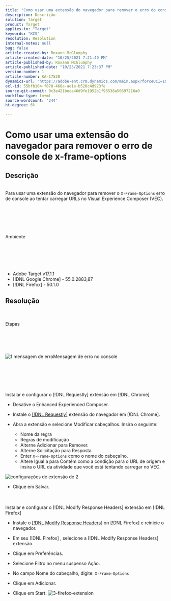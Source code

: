 ```yaml
---
title: "Como usar uma extensão do navegador para remover o erro do console de x-frame-options"
description: Descrição
solution: Target
product: Target
applies-to: "Target"
keywords: "KCS"
resolution: Resolution
internal-notes: null
bug: false
article-created-by: Roxann McGlumphy
article-created-date: "10/25/2021 7:21:49 PM"
article-published-by: Roxann McGlumphy
article-published-date: "10/25/2021 7:23:37 PM"
version-number: 1
article-number: KA-17520
dynamics-url: "https://adobe-ent.crm.dynamics.com/main.aspx?forceUCI=1&pagetype=entityrecord&etn=knowledgearticle&id=833768cb-c835-ec11-b6e6-000d3a3485ea"
exl-id: 55bfb104-f078-468a-ae1e-b520c4d923fe
source-git-commit: 0c3e421beca46d9fe1952b1f98538a50697216a0
workflow-type: tm+mt
source-wordcount: '244'
ht-degree: 6%

---
```


# Como usar uma extensão do navegador para remover o erro de console de x-frame-options

## Descrição

<br>Para usar uma extensão do navegador para remover o `X-Frame-Options` erro de console ao tentar carregar URLs no Visual Experience Composer (VEC).<br><br><br> <br><br> <br><br>Ambiente<br><br><br><br> <br><br>
- Adobe Target v17.1.1
- [!DNL Google Chrome] - 55.0.2883,87
- [!DNL Firefox] - 50.1.0



## Resolução

<br><br>Etapas<br><br><br><br><br><br>![1 mensagem de erro](https://helpx.adobe.com/content/dam/help/en/target/kb/how-to-use-a-browser-extension-to-remove-x-frame-options-console/jcr%3acontent/main-pars/image/1-errormessage.jpg "1 mensagem de erro")Mensagem de erro no console<br><br><br><br><br> <br><br>Instalar e configurar o [!DNL Requestly] extensão em [!DNL Chrome]
- Desative o Enhanced Experienced Composer.


- Instale o [[!DNL Requestly]](https://chrome.google.com/webstore/detail/requestly/mdnleldcmiljblolnjhpnblkcekpdkpa?hl=en) extensão do navegador em [!DNL Chrome].


- Abra a extensão e selecione Modificar cabeçalhos. Insira o seguinte:

   - Nome da regra
   - Regras de modificação
   - Alterne Adicionar para Remover.
   - Alterne Solicitação para Resposta.
   - Enter `X-Frame-Options` como o nome do cabeçalho.
   - Altere Igual a para Contém como a condição para o URL de origem e insira o URL da atividade que você está tentando carregar no VEC.

![configurações de extensão de 2](https://helpx.adobe.com/content/dam/help/en/target/kb/how-to-use-a-browser-extension-to-remove-x-frame-options-console/jcr%3acontent/main-pars/procedure/proc_par/step_2/step_par/image/2-extension-settings.png "configurações de extensão de 2")


- Clique em Salvar.



 <br><br>Instalar e configurar o [!DNL Modify Response Headers] extensão em [!DNL Firefox]
- Instale o [[!DNL Modify Response Headers]](https://addons.mozilla.org/en-us/firefox/addon/modify-response-headers/) on [!DNL Firefox] e reinicie o navegador.


- Em seu [!DNL Firefox] , selecione a [!DNL Modify Response Headers] extensão.


- Clique em Preferências.


- Selecione Filtro no menu suspenso Ação.


- No campo Nome do cabeçalho, digite: `X-Frame-Options`


- Clique em Adicionar.


- Clique em Start.
   ![3-firefox-extension](https://helpx.adobe.com/content/dam/help/en/target/kb/how-to-use-a-browser-extension-to-remove-x-frame-options-console/jcr%3acontent/main-pars/procedure_1532616470/proc_par/step_1817832849/step_par/image/3-firefox-extension.png "3-firefox-extension")
